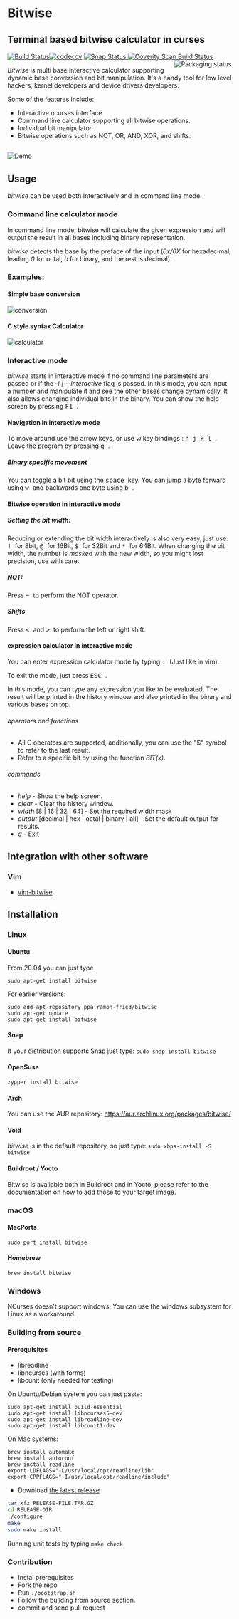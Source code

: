 # Bitwise
## Terminal based bitwise calculator in curses
[![Build Status](https://travis-ci.org/mellowcandle/bitwise.svg?branch=master)](https://travis-ci.org/mellowcandle/bitwise)[![codecov](https://codecov.io/gh/mellowcandle/bitwise/branch/master/graph/badge.svg)](https://codecov.io/gh/mellowcandle/bitwise)
[![Snap Status](https://build.snapcraft.io/badge/mellowcandle/bitwise.svg)](https://build.snapcraft.io/user/mellowcandle/bitwise)<a href="https://scan.coverity.com/projects/mellowcandle-bitwise">
  <img alt="Coverity Scan Build Status"
       src="https://img.shields.io/coverity/scan/18170.svg"/>
<a href="https://repology.org/project/bitwise/versions">
    <img src="https://repology.org/badge/vertical-allrepos/bitwise.svg" alt="Packaging status" align="right">
</a>

_Bitwise_ is multi base interactive calculator supporting dynamic base conversion and bit manipulation.
It's a handy tool for low level hackers, kernel developers and device drivers developers.

Some of the features include:
* Interactive ncurses interface
* Command line calculator supporting all bitwise operations.
* Individual bit manipulator.
* Bitwise operations such as NOT, OR, AND, XOR, and shifts.

##

![Demo](https://github.com/mellowcandle/bitwise/raw/master/resources/bitwise.gif "Bitwise demo2")

## Usage
_bitwise_ can be used both Interactively and in command line mode.

### Command line calculator mode
In command line mode, bitwise will calculate the given expression and will output the result in all bases including binary representation.

_bitwise_ detects the base by the preface of the input (_0x/0X_ for hexadecimal, leading _0_ for octal, _b_ for binary, and the rest is decimal).

### Examples:

#### Simple base conversion

![conversion](https://github.com/mellowcandle/bitwise/raw/master/resources/cmdline.png "Bitwise conversion")


#### C style syntax Calculator

![calculator](https://github.com/mellowcandle/bitwise/raw/master/resources/conversion.png "Bitwise calculator")

### Interactive mode
_bitwise_ starts in interactive mode if no command line parameters are passed or if the _-i | --interactive_ flag is passed.
In this mode, you can input a number and manipulate it and see the other bases change dynamically.
It also allows changing individual bits in the binary.
You can show the help screen by pressing <kbd> F1 </kbd>.

#### Navigation in interactive mode
To move around use the arrow keys, or use _vi_ key bindings : <kbd> h </kbd> <kbd> j </kbd> <kbd> k </kbd> <kbd> l </kbd>.
Leave the program by pressing <kbd> q </kbd>.

##### Binary specific movement
You can toggle a bit bit using the <kbd> space </kbd> key.
You can jump a byte forward using <kbd> w </kbd> and backwards one byte using <kbd> b </kbd>.

#### Bitwise operation in interactive mode

##### Setting the bit width:

Reducing or extending the bit width interactively is also very easy, just use:
<kbd> ! </kbd> for 8bit, <kbd> @ </kbd>  for 16Bit, <kbd> $ </kbd> for 32Bit and <kbd> * </kbd> for 64Bit.
When changing the bit width, the number is *masked* with the new width, so you might lost precision, use with care.

##### NOT:

Press <kbd> ~ </kbd> to perform the NOT operator.

##### Shifts

Press <kbd> < </kbd> and <kbd> > </kbd> to perform the left or right shift.

#### expression calculator in interactive mode

You can enter expression calculator mode by typing <kbd> : </kbd> (Just like in vim).

To exit the mode, just press <kbd> ESC </kbd>.

In this mode, you can type any expression you like to be evaluated.
The result will be printed in the history window and also printed in the binary and various bases on top.

###### operators and functions
* All C operators are supported, additionally, you can use the "$" symbol to refer to the last result.
* Refer to a specific bit by using the function _BIT(x)_.

###### commands
* _help_ - Show the help screen.
* _clear_ - Clear the history window.
* _width_ [8 | 16 | 32 | 64] - Set the required width mask
* _output_ [decimal | hex | octal | binary | all] - Set the default output for results.
* _q_ - Exit

## Integration with other software
### Vim
* [vim-bitwise](https://github.com/mellowcandle/vim-bitwise "vim bitwise")

## Installation

### Linux
#### Ubuntu
From 20.04 you can just type
```
sudo apt-get install bitwise
```
For earlier versions:
```
sudo add-apt-repository ppa:ramon-fried/bitwise
sudo apt-get update
sudo apt-get install bitwise
```
#### Snap
If your distribution supports Snap just type:
`
sudo snap install bitwise
`
#### OpenSuse
`
zypper install bitwise
`

#### Arch
You can use the AUR repository: https://aur.archlinux.org/packages/bitwise/

#### Void
_bitwise_ is in the default repository, so just type:
`
sudo xbps-install -S bitwise
`

#### Buildroot / Yocto
Bitwise is available both in Buildroot and in Yocto, please refer to the documentation on how to add those to your target image.

### macOS

#### MacPorts
```
sudo port install bitwise
```

#### Homebrew
```
brew install bitwise
```

### Windows
NCurses doesn't support windows. You can use the windows subsystem for Linux as a workaround.

### Building from source

#### Prerequisites
* libreadline
* libncurses (with forms)
* libcunit (only needed for testing)

On Ubuntu/Debian system you can just paste:
```
sudo apt-get install build-essential
sudo apt-get install libncurses5-dev
sudo apt-get install libreadline-dev
sudo apt-get install libcunit1-dev
```
On Mac systems:
```
brew install automake
brew install autoconf
brew install readline
export LDFLAGS="-L/usr/local/opt/readline/lib"
export CPPFLAGS="-I/usr/local/opt/readline/include"
```
- Download [the latest release](https://github.com/mellowcandle/bitwise/releases/latest)

```sh
tar xfz RELEASE-FILE.TAR.GZ
cd RELEASE-DIR
./configure
make
sudo make install
```

Running unit tests by typing
``` make check ```

### Contribution
* Instal prerequisites 
* Fork the repo
* Run ```./bootstrap.sh```
* Follow the building from source section.
* commit and send pull request
